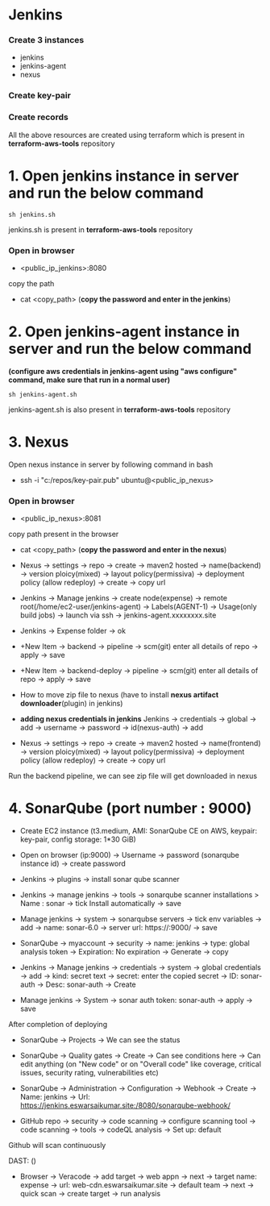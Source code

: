 # Jenkins

### Create 3 instances
- jenkins
- jenkins-agent
- nexus
  
### Create key-pair

### Create records

All the above resources are created using terraform which is present in **terraform-aws-tools** repository

# 1. Open **jenkins** instance in server and run the below command

```
sh jenkins.sh
```

jenkins.sh is present in **terraform-aws-tools** repository

### Open in browser 

- <public_ip_jenkins>:8080 

copy the path 

- cat <copy_path> (**copy the password and enter in the jenkins**)


# 2. Open **jenkins-agent** instance in server and run the below command

**(configure aws credentials in jenkins-agent using "aws configure" command, make sure that run in a normal user)**

```
sh jenkins-agent.sh
```

jenkins-agent.sh is also present in **terraform-aws-tools** repository

# 3. Nexus 

Open nexus instance in server by following command in bash

- ssh -i "c:/repos/key-pair.pub" ubuntu@<public_ip_nexus>

### Open in browser

- <public_ip_nexus>:8081

copy path present in the browser

- cat <copy_path> (**copy the password and enter in the nexus**)


- Nexus → settings → repo → create → maven2 hosted → name(backend) → version ploicy(mixed) → layout policy(permissiva) → deployment policy (allow redeploy) → create → copy url

- Jenkins → Manage jenkins → create node(expense) → remote root(/home/ec2-user/jenkins-agent) → Labels(AGENT-1) → Usage(only build jobs) → launch via ssh → jenkins-agent.xxxxxxxx.site

- Jenkins → Expense folder → ok

- +New Item → backend → pipeline → scm(git) enter all details of repo → apply → save

- +New Item → backend-deploy → pipeline → scm(git) enter all details of repo → apply → save

- How to move zip file to nexus (have to install **nexus artifact downloader**(plugin) in jenkins)

- **adding nexus credentials in jenkins** Jenkins → credentials → global → add → username → password → id(nexus-auth) → add

- Nexus → settings → repo → create → maven2 hosted → name(frontend) → version ploicy(mixed) → layout policy(permissiva) → deployment policy (allow redeploy) → create → copy url


Run the backend pipeline, we can see zip file will get downloaded in nexus

# 4. SonarQube (port number : 9000)

- Create EC2 instance (t3.medium, AMI: SonarQube CE on AWS, keypair: key-pair, config storage: 1*30 GiB)

- Open on browser (ip:9000) → Username → password (sonarqube instance id) → create password 

- Jenkins → plugins → install sonar qube scanner

- Jenkins → manage jenkins → tools → sonarqube scanner installations > Name : sonar → tick Install automatically → save

- Manage jenkins → system → sonarqubse servers → tick env variables → add → name: sonar-6.0 → server url: https://<ip>:9000/ → save

- SonarQube → myaccount → security → name: jenkins → type: global analysis token → Expiration: No expiration → Generate → copy

- Jenkins → Manage jenkins → credentials → system → global credentials → add → kind: secret text → secret: enter the copied secret → ID: sonar-auth → Desc: sonar-auth → Create

- Manage jenkins → System → sonar auth token: sonar-auth → apply → save

After completion of deploying

- SonarQube → Projects → We can see the status

- SonarQube → Quality gates → Create → Can see conditions here → Can edit anything (on "New code" or on "Overall code" like coverage, critical issues, security rating, vulnerabilities etc) 

- SonarQube → Administration → Configuration → Webhook → Create → Name: jenkins → Url: https://jenkins.eswarsaikumar.site:/8080/sonarqube-webhook/

- GitHub repo → security → code scanning → configure scanning tool → code scanning → tools → codeQL analysis → Set up: default

Github will scan continuously

DAST: ()

- Browser → Veracode → add target → web appn → next → target name: expense → url: web-cdn.eswarsaikumar.site → default team → next → quick scan → create target → run analysis



